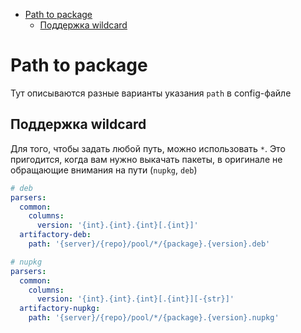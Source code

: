 <!--ts-->
   * [Path to package](./docs/config/config-path.md#path-to-package)
      * [Поддержка wildcard](./docs/config/config-path.md#поддержка-wildcard)

<!-- Added by: aburov, at: 2019-01-16T16:32+07:00 -->

<!--te-->

# Path to package
Тут описываются разные варианты указания `path` в config-файле

## Поддержка wildcard
Для того, чтобы задать любой путь, можно использовать `*`. Это пригодится, когда вам нужно выкачать пакеты, в оригинале не обращающие внимания на пути (`nupkg`, `deb`)

```yaml
# deb
parsers:
  common:
    columns:
      version: '{int}.{int}.{int}[.{int}]'
  artifactory-deb:
    path: '{server}/{repo}/pool/*/{package}.{version}.deb'

# nupkg
parsers:
  common:
    columns:
      version: '{int}.{int}.{int}[.{int}][-{str}]'
  artifactory-nupkg:
    path: '{server}/{repo}/pool/*/{package}.{version}.nupkg'
```